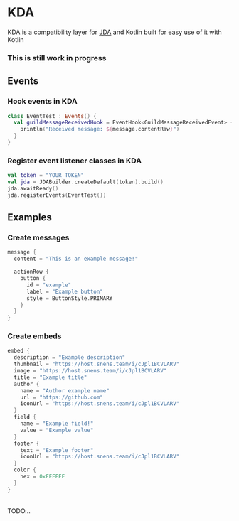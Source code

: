 # KDA
KDA is a compatibility layer for [JDA](https://github.com/DV8FromTheWorld/JDA) and Kotlin built for easy use of it with Kotlin

### This is still work in progress
## Events
### Hook events in KDA
```kotlin
class EventTest : Events() {
  val guildMessageReceivedHook = EventHook<GuildMessageReceivedEvent> {
    println("Received message: ${message.contentRaw}")
  }
}
```

### Register event listener classes in KDA
```kotlin
val token = "YOUR_TOKEN"
val jda = JDABuilder.createDefault(token).build()
jda.awaitReady()
jda.registerEvents(EventTest())
```

## Examples

### Create messages
```kotlin
message { 
  content = "This is an example message!"

  actionRow { 
    button {
      id = "example"
      label = "Example button"
      style = ButtonStyle.PRIMARY
    }
  }      
}
```
### Create embeds
```kotlin
embed {
  description = "Example description"
  thumbnail = "https://host.snens.team/i/cJpl1BCVLARV"
  image = "https://host.snens.team/i/cJpl1BCVLARV"
  title = "Example title"
  author {
    name = "Author example name"
    url = "https://github.com"
    iconUrl = "https://host.snens.team/i/cJpl1BCVLARV"
  }
  field {
    name = "Example field!"
    value = "Example value"
  }
  footer {
    text = "Example footer"
    iconUrl = "https://host.snens.team/i/cJpl1BCVLARV"
  }
  color {
    hex = 0xFFFFFF
  }
}
```

<br>
TODO...
